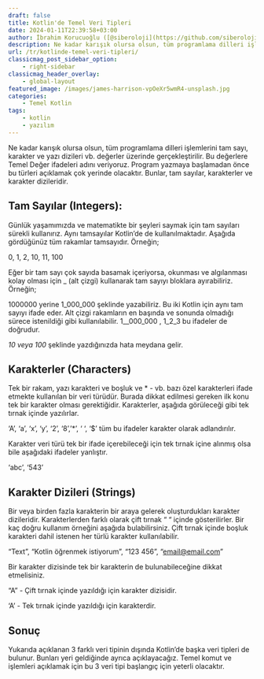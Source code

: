 ```yaml
---
draft: false
title: Kotlin'de Temel Veri Tipleri
date: 2024-01-11T22:39:58+03:00
author: İbrahim Korucuoğlu ([@siberoloji](https://github.com/siberoloji))
description: Ne kadar karışık olursa olsun, tüm programlama dilleri işlemlerini tam sayı, karakter ve yazı dizileri vb. değerler üzerinde gerçekleştirilir. Bu değerlere Temel Değer ifadeleri adını veriyoruz.
url: /tr/kotlinde-temel-veri-tipleri/
classicmag_post_sidebar_option:
    - right-sidebar
classicmag_header_overlay:
    - global-layout
featured_image: /images/james-harrison-vpOeXr5wmR4-unsplash.jpg
categories:
    - Temel Kotlin
tags:
    - kotlin
    - yazılım
---
```

Ne kadar karışık olursa olsun, tüm programlama dilleri işlemlerini tam sayı, karakter ve yazı dizileri vb. değerler üzerinde gerçekleştirilir. Bu değerlere Temel Değer ifadeleri adını veriyoruz. Program yazmaya başlamadan önce bu türleri açıklamak çok yerinde olacaktır. Bunlar, tam sayılar, karakterler ve karakter dizileridir.

## Tam Sayılar (Integers):

Günlük yaşamımızda ve matematikte bir şeyleri saymak için tam sayıları sürekli kullanırız. Aynı tamsayılar Kotlin’de de kullanılmaktadır. Aşağıda gördüğünüz tüm rakamlar tamsayıdır. Örneğin;

0, 1, 2, 10, 11, 100

Eğer bir tam sayı çok sayıda basamak içeriyorsa, okunması ve algılanması kolay olması için _ (alt çizgi) kullanarak tam sayıyı bloklara ayırabiliriz. Örneğin;

1000000 yerine 1_000_000 şeklinde yazabiliriz. Bu iki Kotlin için aynı tam sayıyı ifade eder. Alt çizgi rakamların en başında ve sonunda olmadığı sürece istenildiği gibi kullanılabilir. 1__000_000 , 1_2_3 bu ifadeler de doğrudur.

_10 veya 100_ şeklinde yazdığınızda hata meydana gelir.

## Karakterler (Characters)

Tek bir rakam, yazı karakteri ve boşluk ve * - vb. bazı özel karakterleri ifade etmekte kullanılan bir veri türüdür. Burada dikkat edilmesi gereken ilk konu tek bir karakter olması gerektiğidir. Karakterler, aşağıda görüleceği gibi tek tırnak içinde yazılırlar.

‘A’, ‘a’, ‘x’, ‘y’, ‘2’, ‘8’,’*’, ‘ ‘, ‘$’ tüm bu ifadeler karakter olarak adlandırılır.

Karakter veri türü tek bir ifade içerebileceği için tek tırnak içine alınmış olsa bile aşağıdaki ifadeler yanlıştır.

‘abc’, ‘543’

## Karakter Dizileri (Strings)

Bir veya birden fazla karakterin bir araya gelerek oluşturdukları karakter dizileridir. Karakterlerden farklı olarak çift tırnak “ “ içinde gösterilirler. Bir kaç doğru kullanım örneğini aşağıda bulabilirsiniz. Çift tırnak içinde boşluk karakteri dahil istenen her türlü karakter kullanılabilir. 

“Text”, “Kotlin öğrenmek istiyorum”, “123 456”, “email@email.com”

Bir karakter dizisinde tek bir karakterin de bulunabileceğine dikkat etmelisiniz.

“A” - Çift tırnak içinde yazıldığı için karakter dizisidir.

‘A’ - Tek tırnak içinde yazıldığı için karakterdir.

## Sonuç

Yukarıda açıklanan 3 farklı veri tipinin dışında Kotlin’de başka veri tipleri de bulunur. Bunları yeri geldiğinde ayrıca açıklayacağız. Temel komut ve işlemleri açıklamak için bu 3 veri tipi başlangıç için yeterli olacaktır.
